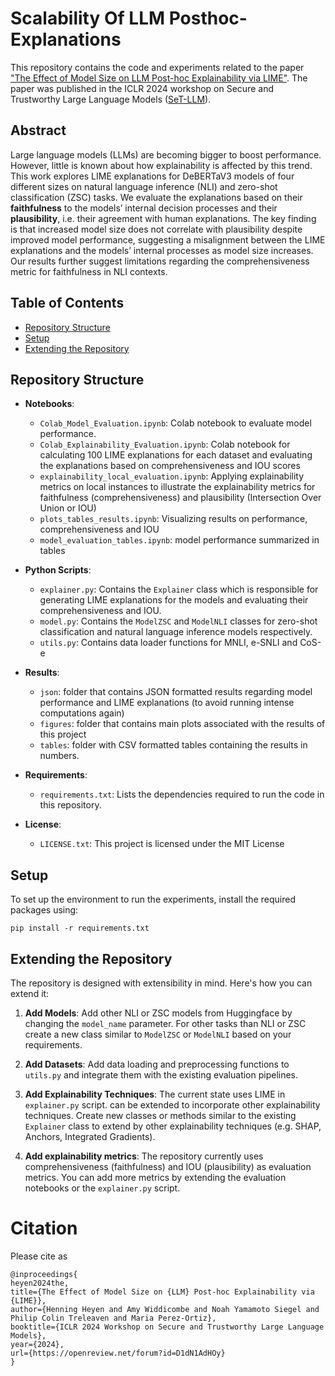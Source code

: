 # Scalability Of LLM Posthoc-Explanations

This repository contains the code and experiments related to the paper ["The Effect of Model Size on LLM Post-hoc Explainability via LIME"](https://openreview.net/forum?id=D1dN1AdHOy). The paper was published in the ICLR 2024 workshop on Secure and Trustworthy Large Language Models ([SeT-LLM](https://set-llm.github.io)). 

## Abstract
Large language models (LLMs) are becoming bigger to boost performance. However, little is known about how explainability is affected by this trend. This work explores LIME explanations for DeBERTaV3 models of four different sizes on natural language inference (NLI) and zero-shot classification (ZSC) tasks. We evaluate the explanations based on their **faithfulness** to the models’ internal decision processes and their **plausibility**, i.e. their agreement with human explanations. The key finding is that increased model size does not correlate with plausibility despite improved model performance, suggesting a misalignment between the LIME explanations and the models’ internal processes as model size increases. Our results further suggest limitations regarding the comprehensiveness metric for faithfulness in NLI contexts.
  

## Table of Contents

- [Repository Structure](#repository-structure)
- [Setup](#setup)
- [Extending the Repository](#extending-the-repository)

## Repository Structure

- **Notebooks**:
  - `Colab_Model_Evaluation.ipynb`: Colab notebook to evaluate model performance.
  - `Colab_Explainability_Evaluation.ipynb`: Colab notebook for calculating 100 LIME explanations for each dataset and evaluating the explanations based on comprehensiveness and IOU scores
  - `explainability_local_evaluation.ipynb`: Applying explainability metrics on local instances to illustrate the explainability metrics for faithfulness (comprehensiveness) and plausibility (Intersection Over Union or IOU)
  - `plots_tables_results.ipynb`: Visualizing results on performance, comprehensiveness and IOU
  - `model_evaluation_tables.ipynb`: model performance summarized in tables
  
- **Python Scripts**:
  - `explainer.py`: Contains the `Explainer` class which is responsible for generating LIME explanations for the models and evaluating their comprehensiveness and IOU. 
  - `model.py`: Contains the `ModelZSC` and `ModelNLI` classes for zero-shot classification and natural language inference models respectively.
  - `utils.py`: Contains data loader functions for MNLI, e-SNLI and CoS-e
 
- **Results**:
  - `json`: folder that contains JSON formatted results regarding model performance and LIME explanations (to avoid running intense computations again)
  - `figures`: folder that contains main plots associated with the results of this project
  - `tables`: folder with CSV formatted tables containing the results in numbers.    
    
- **Requirements**:
  - `requirements.txt`: Lists the dependencies required to run the code in this repository.
 
- **License**:
  - `LICENSE.txt`: This project is licensed under the MIT License

## Setup

To set up the environment to run the experiments, install the required packages using:

`pip install -r requirements.txt`

## Extending the Repository

The repository is designed with extensibility in mind. Here's how you can extend it:

1. **Add Models**: Add other NLI or ZSC models from Huggingface by changing the `model_name` parameter. For other tasks than NLI or ZSC create a new class similar to `ModelZSC` or `ModelNLI` based on your requirements. 

2. **Add Datasets**: Add data loading and preprocessing functions to `utils.py` and integrate them with the existing evaluation pipelines. 

3. **Add Explainability Techniques**: The current state uses LIME in `explainer.py` script. can be extended to incorporate other explainability techniques. Create new classes or methods similar to the existing `Explainer` class to extend by other explainability techniques (e.g. SHAP, Anchors, Integrated Gradients).

4. **Add explainability metrics**: The repository currently uses comprehensiveness (faithfulness) and IOU (plausibility) as evaluation metrics. You can add more metrics by extending the evaluation notebooks or the `explainer.py` script.

# Citation

Please cite as

```
@inproceedings{
heyen2024the,
title={The Effect of Model Size on {LLM} Post-hoc Explainability via {LIME}},
author={Henning Heyen and Amy Widdicombe and Noah Yamamoto Siegel and Philip Colin Treleaven and Maria Perez-Ortiz},
booktitle={ICLR 2024 Workshop on Secure and Trustworthy Large Language Models},
year={2024},
url={https://openreview.net/forum?id=D1dN1AdHOy}
}
```


